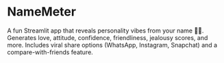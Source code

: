 # NameMeter
A fun Streamlit app that reveals personality vibes from your name 💖😎. Generates love, attitude, confidence, friendliness, jealousy scores, and more. Includes viral share options (WhatsApp, Instagram, Snapchat) and a compare-with-friends feature.
